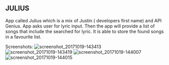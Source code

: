 ## JULIUS

App called Julius which is a mix of Justin ( developers first name) and API Genius.
App asks user for lyric input. Then the app will provide a list of songs that include the searched for lyric. 
It is able to store the found songs in a favourite list.

Screenshots:
![screenshot_20171019-143413](https://user-images.githubusercontent.com/31618738/31772079-a7de3f5e-b4de-11e7-9175-98ac10a11979.jpg)
![screenshot_20171019-143419](https://user-images.githubusercontent.com/31618738/31772080-a7fd6820-b4de-11e7-866f-80aa02acced5.jpg)
![screenshot_20171019-144007](https://user-images.githubusercontent.com/31618738/31772081-a839cfcc-b4de-11e7-8f35-e34f70622cb4.jpg)
![screenshot_20171019-144015](https://user-images.githubusercontent.com/31618738/31772078-a7c25a28-b4de-11e7-9329-3349f9562997.jpg)



